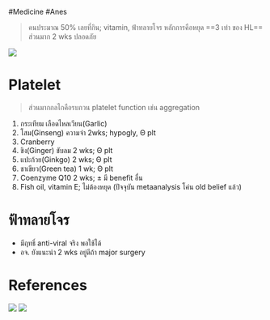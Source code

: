 #Medicine #Anes 
> คนประมาณ 50% เลยที่กิน; vitamin, ฟ้าทลายโจร
> หลักการคือหยุด ==3 เท่า ของ HL== ส่วนมาก 2 wks ปลอดภัย

![](https://i.imgur.com/N2HBLBv.png)

# Platelet
> ส่วนมากกลไกคือรบกวน platelet function เช่น aggregation
1. กระเทียม เลือดไหลเวียน(Garlic)
2. โสม(Ginseng) ความจำ 2wks; hypogly, Θ plt
3. Cranberry
4. ขิง(Ginger) ขับลม 2 wks; Θ plt
5. แปะก้วย(Ginkgo) 2 wks; Θ plt
6. ชาเขียว(Green tea) 1 wk; Θ plt
7. Coenzyme Q10 2 wks; ± มี benefit อื่น
8. Fish oil, vitamin E; ไม่ต้องหยุด (ปัจจุบัน metaanalysis โค่น old belief แล้ว)


# ฟ้าทลายโจร
- มีฤทธิ์ anti-viral จริง พอใช้ได้
- อจ. ยังแนะนำ 2 wks อยู่ดีถ้า major surgery


# References
![](https://i.imgur.com/ZUw68MS.png)
![](https://i.imgur.com/0adaop7.png)
